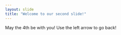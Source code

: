 ```yaml
---
layout: slide
title: "Welcome to our second slide!"
---
```

May the 4th be with you!
Use the left arrow to go back!
